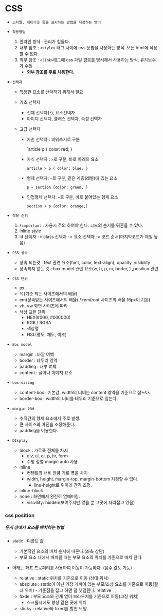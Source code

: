 # CSS

- `스타일, 레이아웃 등을 표시하는 방법을 지정하는 언어`

- `적용방법`

  1. 인라인 방식 : 관리가 힘들다.
  2. 내부 참조 : `<style>` 태그 사이에 css 문법을 사용하는 방식. 모든 html에 적용할 수 없다.
  3. 외부 참조 : `<link>`태그에 css 파일 경로를 명시해서 사용하는 방식. 유지보수가 수월 
     - **외부 참조를 주로 사용한다.**

- `선택자`

  - 특정한 요소를 선택하기 위해서 필요

  - 기초 선택자

    - 전체 선택자(`*`), 요소선택자
    - 아이디 선택자, 클래스 선택자, 속성 선택자

  - 고급 선택자

    - 자손 선택자 :   띄워쓰기로 구분

      `article p { color: red; }

    - 자식 선택자 : `>`로 구분, 바로 아래의 요소

      `article > p { color: blue; }`

    - 형제 선택자: `~`로 구분, 같은 계층(레벨)에 있는 요소

      `p ~ section {color: green; }`

    - 인접형제 선택자: `+`로 구분, 바로 붙어있는 형제 요소

      `section + p {color: orange;}`

- `적용 순위`

  1. `!important` : 사용시 주의 하여야 한다. 코드의 순서를 뒤흔들 수 있다.
  2. inline style
  3. id 선택자 -> class 선택자 -> 요소 선택자 -> 코드 순서(마지막코드가 제일 높음)

- `CSS 상속`

  - 상속 되는것 : text 관련 요소(font, color, text-align), opacity, visibility
  - 상속되지 않는 것 : box model 관련 요소(w, h, p, m, boder, ) ,position 관련

- `CSS 단위`

  - px
  - %(기준 되는 사이즈에서의 배율)
  - em(상속받는 사이즈에서의 배율) / rem(root 사이즈의 배율  16px이 기본)
  - vh, vw 화면 사이즈에 따라
  - 색상 표현 단위
    - HEX(#000, #000000)
    - RGB / RGBA
    - 색상명
    - HSL(명도, 채도, 색조)

- `Box model`

  - margin : 바깥 여백
  - border : 테두리 영역
  - padding : 내부 여백
  - content : 글이나 이미지 요소

- `box-sizing `

  - content-box : 기본값, width의 너비는 content 영역을 기준으로 잡느다.
  - border-box : width의 너비를 테두리 기준으로 잡는다.

- `margin 상쇄`

  - 수직간의 형제 요소에서 주로 발생.
  - 큰 사이즈의 마진을 조정해준다.
  - padding을 이용한다.

- `DIsplay`

  - block : 가로폭 전체를 차지
    - div, ul, ol, p, hr, form
    - 수평 정렬 margin auto 사용
  - inline
    - 컨텐트의 너비 만큼 가로 폭을 차지
    - width, height, margin-top, margin-bottom 지정할 수 없다.
      - line-height로 위아래 간격 조정.
  - inline-block
  - none : 화면에서 완전히 없애버림.
    - visivility: hidden(보여주지만 않을 뿐 그곳에 자리잡고 있음)



### css position

##### 문서 상에서 요소를 배치하는 방법

- static : 디폴트 값
  - 기본적인 요소의 배치 순서에 따른다.(좌측 상단)
  - 부모 요소 내에서 배치될 때는 부모 요소의 위치를 기준으로 배치 된다.

- 아래는 좌표 프로퍼티를 사용하여 이동이 가능하다. (음수 값도 가능)
  - relative : static 위치를 기준으로 이동 (상대 위치)
  - absolute : static이 아닌 가장 가까이 있는 부모/조상 요소를 기준으로 이동(절대 위치) - 기준점을 잡고 하면 덜 헷걸린다. relative
  - fixde : 부모 요소와 관계 없이 브라우저를 기준으로 이동(고정 위치)
    - 스크롤시에도 항상 같은 곳에 위치
  - sticky : relative와 fixed를 합친 모양
